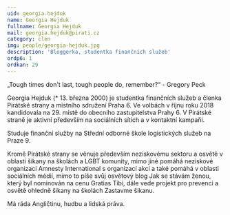 ```yaml
---
uid: georgia.hejduk
name: Georgia Hejduk
fullname: Georgia Hejduk
mail: georgia.hejduk@pirati.cz
category: clen
img: people/georgia-hejduk.jpg
description: 'Bloggerka, studentka finančních služeb'
ordp6: 1
ordkan: 29
---
```

„Tough times don't last, tough people do, remember?“ - Gregory Peck

Georgia Hejduk (* 13. března 2000) je studentka finančních služeb a členka Pirátské strany a místního sdružení Praha 6. Ve volbách v říjnu roku 2018 kandidovala na 29. místě do obecního zastupitelstva Prahy 6. V Pirátské straně je aktivní především na sociálních sítích a v kontaktní kampaňi.

Studuje finanční služby na Střední odborné škole logistických služeb na Praze 9.

Kromě Pirátské strany se věnuje především neziskovému sektoru a osvětě v oblasti šikany na školách a LGBT komunity, mimo jiné pomáhá neziskové organizaci Amnesty International s organizací akcí a také pomáhá v oblasti sociálních médií, mimo to píše svůj osvětový blog Jak se stávám ženou, který byl nominován na cenu Gratias Tibi, dále vede projekt pro prevenci a osvětě ohledně šikany na školách Zastavme šikanu.

Má ráda Angličtinu, hudbu a lidská práva.
